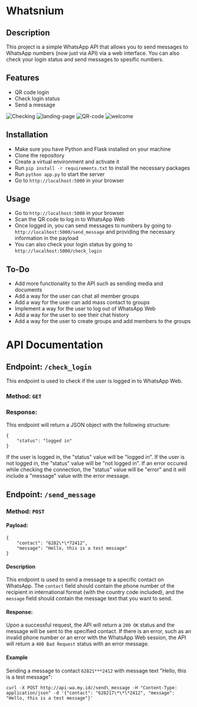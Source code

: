 # Whatsnium

## Description
This project is a simple WhatsApp API that allows you to send messages to WhatsApp numbers (now just via API) via a web interface. You can also check your login status and send messages to spesific numbers.

## Features
- QR code login
- Check login status
- Send a message

![Checking](https://user-images.githubusercontent.com/73378179/214401853-a55166c4-4179-4d9e-a7eb-464ab5c63d35.PNG)
![landing-page](https://user-images.githubusercontent.com/73378179/214401862-6a9d475e-36ff-4761-855d-1418f1376880.PNG)
![QR-code](https://user-images.githubusercontent.com/73378179/214401864-6a61736f-4b40-4b1a-bd9d-7097ece08453.PNG)
![welcome](https://user-images.githubusercontent.com/73378179/214401867-8e52371c-a06f-470c-a5f0-a1fc042937b8.PNG)

## Installation
- Make sure you have Python and Flask installed on your machine
- Clone the repository
- Create a virtual environment and activate it
- Run `pip install -r requirements.txt` to install the necessary packages
- Run `python app.py` to start the server
- Go to `http://localhost:5000` in your browser

## Usage
- Go to `http://localhost:5000` in your browser
- Scan the QR code to log in to WhatsApp Web
- Once logged in, you can send messages to numbers by going to `http://localhost:5000/send_message` and providing the necessary information in the payload
- You can also check your login status by going to `http://localhost:5000/check_login`

## To-Do
- Add more functionality to the API such as sending media and documents
- Add a way for the user can chat all member groups
- Add a way for the user can add mass contact to groups
- Implement a way for the user to log out of WhatsApp Web
- Add a way for the user to see their chat history
- Add a way for the user to create groups and add members to the groups

API Documentation
=======================

  

Endpoint: `/check_login`
------------------------

This endpoint is used to check if the user is logged in to WhatsApp Web.

### Method: `GET`

### Response:

This endpoint will return a JSON object with the following structure:

    {
        "status": "logged in"
    }
    

If the user is logged in, the "status" value will be "logged in". If the user is not logged in, the "status" value will be "not logged in". If an error occured while checking the connection, the "status" value will be "error" and it will include a "message" value with the error message.

Endpoint: `/send_message`
-------------------------

### Method: `POST`

#### Payload:

    {
        "contact": "6282\*\*72412",
        "message": "Hello, this is a test message"
    }
    

#### Description

This endpoint is used to send a message to a specific contact on WhatsApp. The `contact` field should contain the phone number of the recipient in international format (with the country code included), and the `message` field should contain the message text that you want to send.

#### Response:

Upon a successful request, the API will return a `200 OK` status and the message will be sent to the specified contact. If there is an error, such as an invalid phone number or an error with the WhatsApp Web session, the API will return a `400 Bad Request` status with an error message.

#### Example

Sending a message to contact `62821***2412` with message text "Hello, this is a test message":

    curl -X POST http://api-wa.my.id//send\_message -H "Content-Type: application/json" -d '{"contact": "628217\*\*\*2412", "message": "Hello, this is a test message"}'
